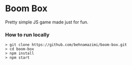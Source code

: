# Boom Box

Pretty simple JS game made just for fun.

### How to run locally

```
> git clone https://github.com/behnamazimi/boom-box.git
> cd boom-box
> npm install
> npm start
```

